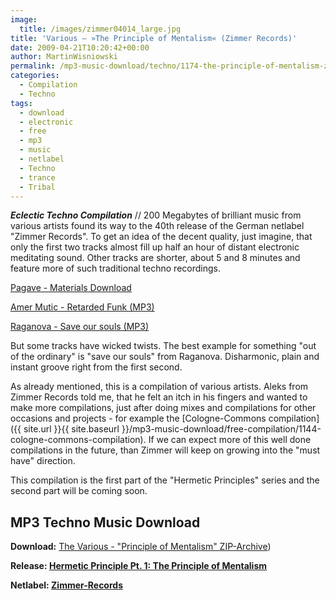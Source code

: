 ```yaml
---
image:
  title: /images/zimmer04014_large.jpg
title: 'Various – »The Principle of Mentalism« (Zimmer Records)'
date: 2009-04-21T10:20:42+00:00
author: MartinWisniowski
permalink: /mp3-music-download/techno/1174-the-principle-of-mentalism-zimmer-records
categories:
  - Compilation
  - Techno
tags:
  - download
  - electronic
  - free
  - mp3
  - music
  - netlabel
  - Techno
  - trance
  - Tribal
---
```

***Eclectic Techno Compilation*** // 200 Megabytes of brilliant music from various artists found its way to the 40th release of the German netlabel "Zimmer Records". To get an idea of the decent quality, just imagine, that only the first two tracks almost fill up half an hour of distant electronic meditating sound. Other tracks are shorter, about 5 and 8 minutes and feature more of such traditional techno recordings.

<a href="http://www.archive.org/download/ZIMMER040/Zimmer040.08_pagalve_-_materials.mp3" target="new">Pagave - Materials Download</a>
  
<a href="http://www.archive.org/download/ZIMMER040/Zimmer040.11_amer_mutic_-_retarded_funk.mp3" target="new">Amer Mutic - Retarded Funk (MP3)</a>
  
<a href="http://www.archive.org/download/ZIMMER040/Zimmer040.06_raganova_-_save_our_souls.mp3" target="new">Raganova - Save our souls (MP3)</a>

<!--more-->

But some tracks have wicked twists. The best example for something "out of the ordinary" is "save our souls" from Raganova. Disharmonic, plain and instant groove right from the first second.

As already mentioned, this is a compilation of various artists. Aleks from Zimmer Records told me, that he felt an itch in his fingers and wanted to make more compilations, just after doing mixes and compilations for other occasions and projects - for example the [Cologne-Commons compilation]({{ site.url }}{{ site.baseurl }}/mp3-music-download/free-compilation/1144-cologne-commons-compilation). If we can expect more of this well done compilations in the future, than Zimmer will keep on growing into the "must have" direction.

This compilation is the first part of the "Hermetic Principles" series and the second part will be coming soon.

## MP3 Techno Music Download

**Download:** <a href="http://subflow.net/psycoded/ZIMMER040%20-%20hermetic%20principles%20part%201.zip" target="_blank">The Various - "Principle of Mentalism" ZIP-Archive</a>)
  
**Release: <a href="http://zimmer-records.blogspot.com/index.html#4804550563738320266" target="_blank">Hermetic Principle Pt. 1: The Principle of Mentalism</a>**
  
**Netlabel: <a href="http://www.zimmer-records.org/" target="_blank">Zimmer-Records</a>**